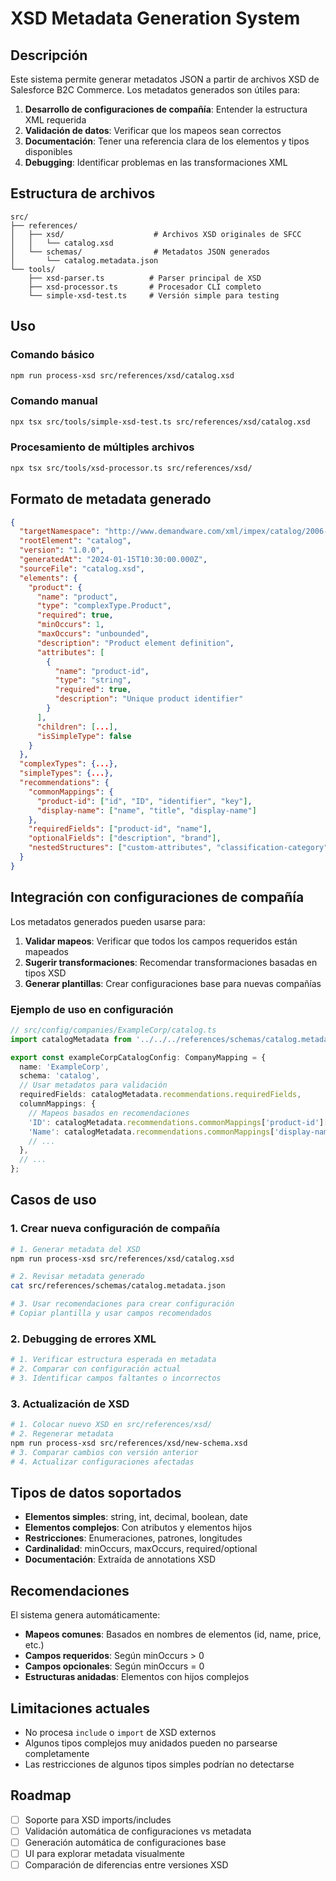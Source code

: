 # XSD Metadata Generation System

## Descripción

Este sistema permite generar metadatos JSON a partir de archivos XSD de Salesforce B2C Commerce. Los metadatos generados son útiles para:

1. **Desarrollo de configuraciones de compañía**: Entender la estructura XML requerida
2. **Validación de datos**: Verificar que los mapeos sean correctos
3. **Documentación**: Tener una referencia clara de los elementos y tipos disponibles
4. **Debugging**: Identificar problemas en las transformaciones XML

## Estructura de archivos

```
src/
├── references/
│   ├── xsd/                    # Archivos XSD originales de SFCC
│   │   └── catalog.xsd
│   └── schemas/                # Metadatos JSON generados
│       └── catalog.metadata.json
└── tools/
    ├── xsd-parser.ts          # Parser principal de XSD
    ├── xsd-processor.ts       # Procesador CLI completo
    └── simple-xsd-test.ts     # Versión simple para testing
```

## Uso

### Comando básico

```bash
npm run process-xsd src/references/xsd/catalog.xsd
```

### Comando manual

```bash
npx tsx src/tools/simple-xsd-test.ts src/references/xsd/catalog.xsd
```

### Procesamiento de múltiples archivos

```bash
npx tsx src/tools/xsd-processor.ts src/references/xsd/
```

## Formato de metadata generado

```json
{
  "targetNamespace": "http://www.demandware.com/xml/impex/catalog/2006-10-31",
  "rootElement": "catalog",
  "version": "1.0.0",
  "generatedAt": "2024-01-15T10:30:00.000Z",
  "sourceFile": "catalog.xsd",
  "elements": {
    "product": {
      "name": "product",
      "type": "complexType.Product",
      "required": true,
      "minOccurs": 1,
      "maxOccurs": "unbounded",
      "description": "Product element definition",
      "attributes": [
        {
          "name": "product-id",
          "type": "string",
          "required": true,
          "description": "Unique product identifier"
        }
      ],
      "children": [...],
      "isSimpleType": false
    }
  },
  "complexTypes": {...},
  "simpleTypes": {...},
  "recommendations": {
    "commonMappings": {
      "product-id": ["id", "ID", "identifier", "key"],
      "display-name": ["name", "title", "display-name"]
    },
    "requiredFields": ["product-id", "name"],
    "optionalFields": ["description", "brand"],
    "nestedStructures": ["custom-attributes", "classification-category"]
  }
}
```

## Integración con configuraciones de compañía

Los metadatos generados pueden usarse para:

1. **Validar mapeos**: Verificar que todos los campos requeridos están mapeados
2. **Sugerir transformaciones**: Recomendar transformaciones basadas en tipos XSD
3. **Generar plantillas**: Crear configuraciones base para nuevas compañías

### Ejemplo de uso en configuración

```typescript
// src/config/companies/ExampleCorp/catalog.ts
import catalogMetadata from '../../../references/schemas/catalog.metadata.json';

export const exampleCorpCatalogConfig: CompanyMapping = {
  name: 'ExampleCorp',
  schema: 'catalog',
  // Usar metadatos para validación
  requiredFields: catalogMetadata.recommendations.requiredFields,
  columnMappings: {
    // Mapeos basados en recomendaciones
    'ID': catalogMetadata.recommendations.commonMappings['product-id'][0],
    'Name': catalogMetadata.recommendations.commonMappings['display-name'][0],
    // ...
  },
  // ...
};
```

## Casos de uso

### 1. Crear nueva configuración de compañía

```bash
# 1. Generar metadata del XSD
npm run process-xsd src/references/xsd/catalog.xsd

# 2. Revisar metadata generado
cat src/references/schemas/catalog.metadata.json

# 3. Usar recomendaciones para crear configuración
# Copiar plantilla y usar campos recomendados
```

### 2. Debugging de errores XML

```bash
# 1. Verificar estructura esperada en metadata
# 2. Comparar con configuración actual
# 3. Identificar campos faltantes o incorrectos
```

### 3. Actualización de XSD

```bash
# 1. Colocar nuevo XSD en src/references/xsd/
# 2. Regenerar metadata
npm run process-xsd src/references/xsd/new-schema.xsd
# 3. Comparar cambios con versión anterior
# 4. Actualizar configuraciones afectadas
```

## Tipos de datos soportados

- **Elementos simples**: string, int, decimal, boolean, date
- **Elementos complejos**: Con atributos y elementos hijos
- **Restricciones**: Enumeraciones, patrones, longitudes
- **Cardinalidad**: minOccurs, maxOccurs, required/optional
- **Documentación**: Extraída de annotations XSD

## Recomendaciones

El sistema genera automáticamente:

- **Mapeos comunes**: Basados en nombres de elementos (id, name, price, etc.)
- **Campos requeridos**: Según minOccurs > 0
- **Campos opcionales**: Según minOccurs = 0
- **Estructuras anidadas**: Elementos con hijos complejos

## Limitaciones actuales

- No procesa `include` o `import` de XSD externos
- Algunos tipos complejos muy anidados pueden no parsearse completamente
- Las restricciones de algunos tipos simples podrían no detectarse

## Roadmap

- [ ] Soporte para XSD imports/includes
- [ ] Validación automática de configuraciones vs metadata
- [ ] Generación automática de configuraciones base
- [ ] UI para explorar metadata visualmente
- [ ] Comparación de diferencias entre versiones XSD
